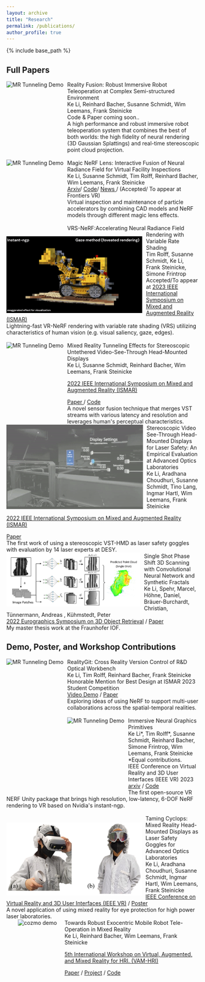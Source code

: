 ```yaml
---
layout: archive
title: "Research"
permalink: /publications/
author_profile: true
---
```


{% include base_path %}


## Full Papers


<link rel="stylesheet" href="../assets/css/publication_main.css">

<div class="publication">
  <img src="../images/realityFusionDemo.gif"
      alt="MR Tunneling Demo" 
      style="float: left; margin-right: 10px; height:200px;"/>
  
  <div class="title">Reality Fusion: Robust Immersive Robot Teleoperation at Complex Semi-structured Environment</div> 

  <div class="authors">
    <span class="author jw"><a>Ke Li</a></span>,
    <span class="author">Reinhard Bacher</span>,
    <span class="author">Susanne Schmidt</span>,
    <span class="author">Wim Leemans</span>,
    <span class="author">Frank Steinicke</span>
  </div>

  <div>
    Code & Paper coming soon..
  </div>

  <div>
      A high performance and robust immersive robot teleoperation system that combines the best of both worlds: the high fidelity of neural rendering (3D Gaussian Splattings) and real-time stereoscopic point cloud projection. 
  </div>

  <br>

</div>


<div class="publication">
  <img src="../images/magicNeRFLens.gif"
      alt="MR Tunneling Demo" 
      style="float: left; margin-right: 10px; height:200px;"/>
  
  <div class="title">Magic NeRF Lens: Interactive Fusion of Neural Radiance Field for Virtual Facility Inspections</div> 

  <div class="authors">
    <span class="author jw"><a>Ke Li</a></span>,
    <span class="author">Susanne Schmidt</span>,
    <span class="author">Tim Rolff</span>,
    <span class="author">Reinhard Bacher</span>,
    <span class="author">Wim Leemans</span>,
    <span class="author">Frank Steinicke</span>
  </div>

  <div>
    <span class="tag"><a href="https://arxiv.org/abs/2307.09860">Arxiv</a></span>/
    <span class="tag"><a href="https://github.com/uhhhci/immersive-ngp">Code</a></span>/
    <span class="tag"><a href="https://neuralradiancefields.io/magic-nerf-lens-marries-cad-files-and-nerfs-in-vr/">News </a></span> /
    <span class="tag">(Accepted/ To appear at Frontiers VR)</span>
  </div>

  <div>
      Virtual inspection and maintenance of particle accelerators by combining CAD models and NeRF models through different magic lens effects. 
  </div>

  <br>

</div>





<div class="publication">
  <img src="../images/VRSNeRF.gif"
      alt="MR Tunneling Demo" 
      style="float: left; margin-right: 10px; height:200px;"/>
  
  <div class="title">VRS-NeRF:Accelerating Neural Radiance Field Rendering with Variable Rate Shading</div> 

  <div class="authors">
    <span class="author">Tim Rolff</span>,
    <span class="author">Susanne Schmidt</span>,
    <span class="author jw"><a>Ke Li</a></span>,
    <span class="author">Frank Steinicke</span>,   
    <span class="author">Simone Frintrop</span>

  </div>
  <div>
    <span class="tag">Accepted/To appear at <a href="https://ismar23.org/">2023 IEEE International Symposium on Mixed and Augmented Reality (ISMAR)</a></span> 
  </div>

  <div>
      Lightning-fast VR-NeRF rendering with variable rate shading (VRS) utilizing characteristics of human vision (e.g. visual saliency,  gaze, edges).
  </div>

  <br>

</div>






<div class="publication">
  <img src="../images/MRTunneling_Demo.gif"
      alt="MR Tunneling Demo" 
      style="float: left; margin-right: 10px; height:200px;"/>

  <div class="title">Mixed Reality Tunneling Effects for Stereoscopic Untethered Video-See-Through Head-Mounted Displays </div> 

  <div class="authors">
    <span class="author jw"><a>Ke Li</a></span>,
    <span class="author">Susanne Schmidt</span>,
    <span class="author">Reinhard Bacher</span>,
    <span class="author">Wim Leemans</span>,
    <span class="author">Frank Steinicke</span>
  </div>
  
  <span class="venue"><a href="https://ismar2022.org/program-paper-presentations/">2022 IEEE International Symposium on Mixed and Augmented Reality (ISMAR)</a></span>
  <div>
    <span class="tag"><a href="https://ieeexplore.ieee.org/abstract/document/9995181/">Paper </a> </span> /
    <span class="tag"><a href="https://github.com/keli95566/MRTunnelingPico">Code</a></span>
  </div>

  <div>
      A novel sensor fusion technique that merges VST streams with various latency and resolution and leverages human's perceptual characteristics.
  </div>
</div>







<div class="publication">
  <img src="../images/laser-lab.gif"
      alt="MR Tunneling Demo" 
      style="float: left; margin-right: 10px; height:220px;"/>

  <div class="title">Stereoscopic Video See-Through Head-Mounted Displays for Laser Safety: An Empirical Evaluation at Advanced Optics Laboratories </div> 

  <div class="authors">
    <span class="author jw"><a>Ke Li</a></span>,
    <span class="author">Aradhana Choudhuri</span>,
    <span class="author">Susanne Schmidt</span>,
    <span class="author">Tino Lang</span>,
    <span class="author">Ingmar Hartl</span>,
    <span class="author">Wim Leemans</span>,
    <span class="author">Frank Steinicke</span>
  </div>

  <span class="venue"><a href="https://ismar2022.org/program-paper-presentations/">2022 IEEE International Symposium on Mixed and Augmented Reality (ISMAR)</a></span>
  <div>
    <span class="tag"><a href="https://ieeexplore.ieee.org/document/9995082">Paper</a></span>
  </div>

  <div>
      The first work of using a stereoscopic VST-HMD as laser safety goggles with evaluation by 14 laser experts at DESY. 
  </div>
</div>




  <div class="publication" stlye="padding-top:20px;">
  <div class="offset-1">
  <img src="../images/single-shot.png"
      alt="MR Tunneling Demo" 
      style="float: left; margin-right: 10px; height:140px;"/>

  <div class="title">Single Shot Phase Shift 3D Scanning with Convolutional Neural Network and Synthetic Fractals</div> 

  <div class="authors">
    <span class="author jw"><a>Ke Li</a></span>,
    <span class="author">Spehr, Marcel</span>,
    <span class="author">Höhne, Daniel</span>,
    <span class="author">Bräuer-Burchardt, Christian</span>,
    <span class="author">Tünnermann, Andreas </span>,
    <span class="author">Kühmstedt, Peter</span>
  </div>
    <span class="venue"><a href="https://diglib.eg.org/handle/10.2312/3dor20221179"> 2022 Eurographics Symposium on 3D Object Retrieval</a> / 
    <span class="tag"><a href="https://diglib.eg.org/handle/10.2312/3dor20221179">Paper</a></span>
    </span>
    <div>
        My master thesis work at the Fraunhofer IOF. 
    </div>

  </div>
  </div>





## Demo, Poster, and Workshop Contributions

<div class="publication">
  <img src="../images/realityGit.gif"
      alt="MR Tunneling Demo" 
      style="float: left; margin-right: 10px; height:225px;"/>
  
  <div class="title">RealityGit: Cross Reality Version Control of R&D Optical Workbench</div> 

  <div class="authors">
    <span class="author jw"><a>Ke Li</a></span>,
    <span class="author">Tim Rolff</span>,
    <span class="author">Reinhard Bacher</span>,
    <span class="author">Frank Steinicke</span>
  </div>

  <div></div>

  <div>
    <span class="award">Honorable Mention for Best Design at ISMAR 2023 Student Competition</span>
  </div>
  
  <div>
      <span class="tag"><a href="https://youtu.be/pMTXwRPchSY">Video Demo</a></span> /
      <span class="tag"><a href="https://www.edit.fis.uni-hamburg.de/ws/files/45479864/2023_ISMAR_Student_Design_Competition_Final.pdf">Paper</a></span> 
      

  </div>

  <div>
      Exploring ideas of using NeRF to support multi-user collaborations across the spatial-temporal realities. 
  </div>

  <br>

</div>






<div class="publication">
  <img src="../images/stereo-nerf-demo.gif"
      alt="MR Tunneling Demo" 
      style="float: left; margin-right: 10px; height:200px;"/>
  
  <div class="title">Immersive Neural Graphics Primitives </div> 

  <div class="authors">
    <span class="author jw"><a>Ke Li*</a></span>,
    <span class="author">Tim Rolff*</span>,
    <span class="author">Susanne Schmidt</span>,
    <span class="author">Reinhard Bacher</span>,
    <span class="author">Simone Frintrop</span>,
    <span class="author">Wim Leemans</span>,
    <span class="author">Frank Steinicke</span>
  </div>
  <div>
      *Equal contributions.
  </div>
  <div>
       <span class="venue">IEEE Conference on Virtual Reality and 3D User Interfaces (IEEE VR) 2023</span>
  </div>

  <div>
    <span class="tag"><a href="https://arxiv.org/pdf/2211.13494.pdf">arxiv</a></span> /
    <span class="tag"><a href="https://github.com/uhhhci/immersive-ngp">Code</a></span>
  </div>

  <div>
      The first open-source VR NERF Unity package that brings high resolution, low-latency, 6-DOF NeRF rendering to VR based on Nvidia's instant-ngp.
  </div>

  <br>

</div>





  <div class="publication" >
  <img src="../images/taming-cyclops.png"
      alt="MR Tunneling Demo" 
      style="float: left; margin-right: 10px; height:190px; margin-top:20px"/>

  <div class="title">Taming Cyclops: Mixed Reality Head-Mounted Displays as Laser Safety Goggles for Advanced Optics Laboratories </div> 

  <div class="authors">
    <span class="author jw"><a>Ke Li</a></span>,
    <span class="author">Aradhana Choudhuri</span>,
    <span class="author">Susanne Schmidt</span>,
    <span class="author">Ingmar Hartl</span>,
    <span class="author">Wim Leemans</span>,
    <span class="author">Frank Steinicke</span>
  </div>
    <span class="venue"><a href="https://ieeexplore.ieee.org/document/9757385/">IEEE Conference on Virtual Reality and 3D User Interfaces (IEEE VR)</a> / 
    <span class="tag"><a href="https://ieeexplore.ieee.org/document/9757385/">Poster</a></span>
    </span>
    <div>
        A novel application of using mixed reality for eye protection for high power laser laboratories.
    </div>
  </div>





<div class="publication" stlye="padding-top:30px;">
<div class="offset-2">
  <img src="../images/cozmo_robot_demo.gif"
      alt="cozmo demo " 
      style="float: left; margin-left:30px; margin-right: 20px; height:220px;"/>

  <div class="title">Towards Robust Exocentric Mobile Robot Tele-Operation in Mixed Reality</div> 

  <div class="authors">
    <span class="author jw"><a>Ke Li</a></span>,
    <span class="author">Reinhard Bacher</span>,
    <span class="author">Wim Leemans</span>,
    <span class="author">Frank Steinicke</span>
  </div>
  
  <span class="venue"><a href="https://vam-hri.github.io/">5th International Workshop on Virtual, Augmented, and Mixed Reality for HRI. (VAM-HRI) </a></span>
  <div>
    <span class="tag"><a href="https://openreview.net/pdf?id=HYIes841hJc">Paper</a></span> /
    <span class="tag"><a href="https://www.inf.uni-hamburg.de/en/inst/ab/hci/projects/mrrobotics.html">Project</a></span> /
    <span class="tag"><a href="https://github.com/keli95566/VAMCozmo">Code</a></span> 
  </div>
</div>
</div>

